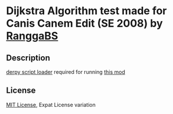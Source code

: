 # Dijkstra Algorithm test made for Canis Canem Edit (SE 2008) by [RanggaBS](https://github.com/RanggaBS)
## Description
[derpy script loader](http://bullyscripting.net/downloads.html#dsl) required for running [this mod](https://github.com/RanggaBS/BULLY-Lua-Scripts/tree/main/Dijkstra%20Algorithm%20test)

## License
[MIT License](https://github.com/RanggaBS/BULLY-Lua-Scripts#), Expat License variation
